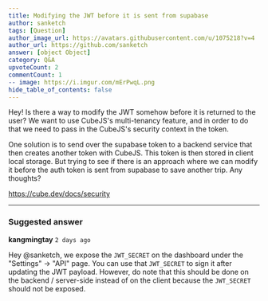 ```yaml
---
title: Modifying the JWT before it is sent from supabase
author: sanketch
tags: [Question]
author_image_url: https://avatars.githubusercontent.com/u/1075218?v=4
author_url: https://github.com/sanketch
answer: [object Object]
category: Q&A
upvoteCount: 2
commentCount: 1
-- image: https://i.imgur.com/mErPwqL.png
hide_table_of_contents: false
---
```


Hey! Is there a way to modify the JWT somehow before it is returned to the user? We want to use CubeJS's multi-tenancy feature, and in order to do that we need to pass in the CubeJS's security context in the token. 

One solution is to send over the supabase token to a backend service that then creates another token with CubeJS. This token is then stored in client local storage. But trying to see if there is an approach where we can modify it before the auth token is sent from supabase to save another trip. Any thoughts?

https://cube.dev/docs/security

---
### Suggested answer
__kangmingtay__ `2 days ago`

Hey @sanketch, we expose the `JWT_SECRET` on the dashboard under the "Settings" -> "API" page. You can use that `JWT_SECRET` to sign it after updating the JWT payload. However, do note that this should be done on the backend / server-side instead of on the client because the `JWT_SECRET` should not be exposed.

